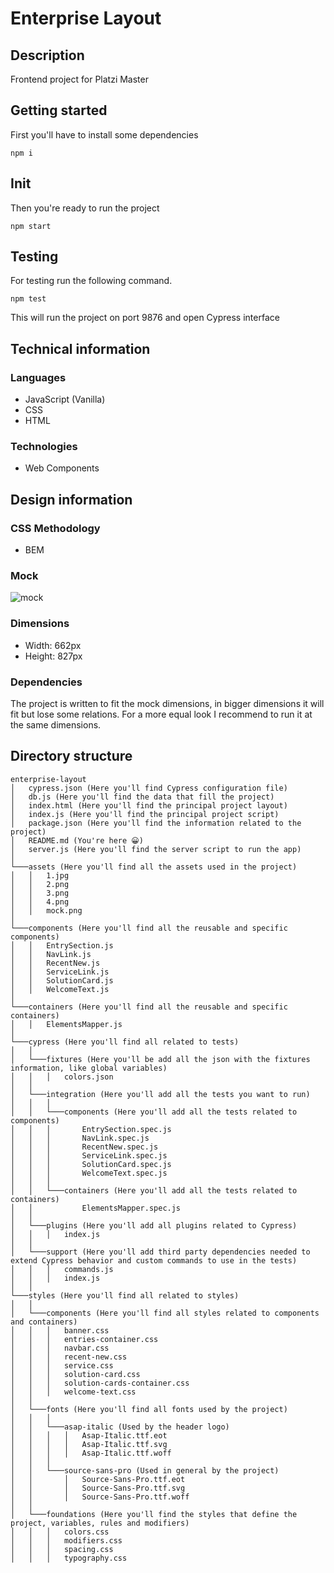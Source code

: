 # Enterprise Layout

## Description

Frontend project for Platzi Master

## Getting started

First you'll have to install some dependencies

``npm i``

## Init

Then you're ready to run the project

``npm start``

## Testing

For testing run the following command.

``npm test``

This will run the project on port 9876 and open Cypress interface

## Technical information

### Languages

- JavaScript (Vanilla)
- CSS
- HTML

### Technologies

- Web Components

## Design information

### CSS Methodology

- BEM

### Mock

![mock](./assets/mock.png)

### Dimensions

- Width: 662px
- Height: 827px

### Dependencies

The project is written to fit the mock dimensions, in bigger dimensions it will fit but lose some relations. For a more equal look I recommend to run it at the same dimensions.

## Directory structure

```
enterprise-layout
│   cypress.json (Here you'll find Cypress configuration file)
│   db.js (Here you'll find the data that fill the project)
│   index.html (Here you'll find the principal project layout)
│   index.js (Here you'll find the principal project script)
│   package.json (Here you'll find the information related to the project)
│   README.md (You're here 😀)
│   server.js (Here you'll find the server script to run the app)
│
└───assets (Here you'll find all the assets used in the project)
│   │   1.jpg
│   │   2.png
│   │   3.png
│   │   4.png
│   │   mock.png
│
└───components (Here you'll find all the reusable and specific components)
│   │   EntrySection.js
│   │   NavLink.js
│   │   RecentNew.js
│   │   ServiceLink.js
│   │   SolutionCard.js
│   │   WelcomeText.js
│
└───containers (Here you'll find all the reusable and specific containers)
│   │   ElementsMapper.js
│
└───cypress (Here you'll find all related to tests)
│   │
│   └───fixtures (Here you'll be add all the json with the fixtures information, like global variables)
│   │   │   colors.json
│   │
│   └───integration (Here you'll add all the tests you want to run)
│   │   │
│   │   └───components (Here you'll add all the tests related to components)
│   │   │       EntrySection.spec.js
│   │   │       NavLink.spec.js
│   │   │       RecentNew.spec.js
│   │   │       ServiceLink.spec.js
│   │   │       SolutionCard.spec.js
│   │   │       WelcomeText.spec.js
│   │   │
│   │   └───containers (Here you'll add all the tests related to containers)
│   │           ElementsMapper.spec.js
│   │
│   └───plugins (Here you'll add all plugins related to Cypress)
│   │   │   index.js
│   │
│   └───support (Here you'll add third party dependencies needed to extend Cypress behavior and custom commands to use in the tests)
│   │   │   commands.js
│   │   │   index.js
│   │
└───styles (Here you'll find all related to styles)
│   │
│   └───components (Here you'll find all styles related to components and containers)
│   │   │   banner.css
│   │   │   entries-container.css
│   │   │   navbar.css
│   │   │   recent-new.css
│   │   │   service.css
│   │   │   solution-card.css
│   │   │   solution-cards-container.css
│   │   │   welcome-text.css
│   │
│   └───fonts (Here you'll find all fonts used by the project)
│   │   │
│   │   └───asap-italic (Used by the header logo)
│   │   │   │   Asap-Italic.ttf.eot
│   │   │   │   Asap-Italic.ttf.svg
│   │   │   │   Asap-Italic.ttf.woff
│   │   │
│   │   └───source-sans-pro (Used in general by the project)
│   │       │   Source-Sans-Pro.ttf.eot
│   │       │   Source-Sans-Pro.ttf.svg
│   │       │   Source-Sans-Pro.ttf.woff
│   │
│   └───foundations (Here you'll find the styles that define the project, variables, rules and modifiers)
│   │   │   colors.css
│   │   │   modifiers.css
│   │   │   spacing.css
│   │   │   typography.css
```